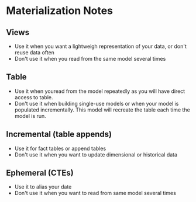# Materialization Notes
## Views
* Use it when you want a lightweigh representation of your data, or don't reuse data often
* Don't use it when you read from the same model several times
## Table
* Use it when youread from the model repeatedly as you will have direct access to table.
* Don't use it when building single-use models or when your model is populated incrementally. This model will recreate the table each time the model is run.
## Incremental (table appends)
* Use it for fact tables or append tables
* Don't use it when you want to update dimensional or historical data
## Ephemeral (CTEs)
* Use it to alias your date
* Don't use it when you want to read from same model several times